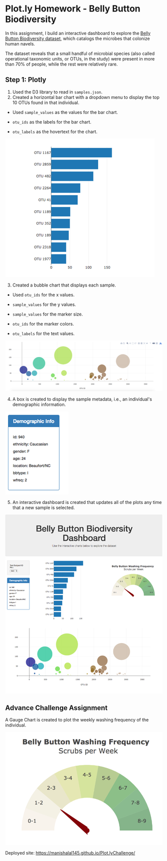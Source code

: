# Plot.ly Homework - Belly Button Biodiversity

In this assignment, I build an interactive dashboard to explore the [Belly Button Biodiversity dataset](http://robdunnlab.com/projects/belly-button-biodiversity/), which catalogs the microbes that colonize human navels.

The dataset reveals that a small handful of microbial species (also called operational taxonomic units, or OTUs, in the study) were present in more than 70% of people, while the rest were relatively rare.

## Step 1: Plotly

1. Used the D3 library to read in `samples.json`.
2. Created a horizontal bar chart with a dropdown menu to display the top 10 OTUs found in that individual. 
 * Used `sample_values` as the values for the bar chart.
 
 * `otu_ids` as the labels for the bar chart.
 
 * `otu_labels` as the hovertext for the chart.
 
 ![bar Chart](Images/hw01.png)
   
3. Created a bubble chart that displays each sample.

* Used `otu_ids` for the x values.

* `sample_values` for the y values.

* `sample_values` for the marker size.

* `otu_ids` for the marker colors.

* `otu_labels` for the text values.

![Bubble Chart](Images/bubble_chart.png)

4. A box is created to display the sample metadata, i.e., an individual's demographic information.

![hw](Images/hw03.png)

5. An interactive dashboard is created that updates all of the plots any time that a new sample is selected.

![hw](Images/hw02.png)

## Advance Challenge Assignment
A Gauge Chart is created to plot the weekly washing frequency of the individual.

![Weekly Washing Frequency Gauge](Images/gauge.png)

Deployed site: https://manishalal145.github.io/Plot.lyChallenge/

